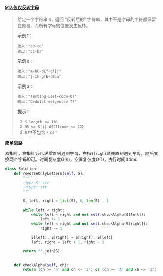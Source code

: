 #### [917.仅仅反转字母](https://leetcode-cn.com/problems/reverse-only-letters/)

> 给定一个字符串 `S`，返回 “反转后的” 字符串，其中不是字母的字符都保留在原地，而所有字母的位置发生反转。
>
>  
>
> **示例 1：**
>
> ```
> 输入："ab-cd"
> 输出："dc-ba"
> ```
>
> **示例 2：**
>
> ```
> 输入："a-bC-dEf-ghIj"
> 输出："j-Ih-gfE-dCba"
> ```
>
> **示例 3：**
>
> ```
> 输入："Test1ng-Leet=code-Q!"
> 输出："Qedo1ct-eeLg=ntse-T!"
> ```
>
>  
>
> **提示：**
>
> 1. `S.length <= 100`
> 2. `33 <= S[i].ASCIIcode <= 122` 
> 3. `S` 中不包含 `\` or `"`

**简单思路**

双指针，左指针```left```递增直到遇到字母，右指针```right```递减直到遇到字母。随后交换两个字母即可。时间复杂度$O(n)$，空间复杂度$O(1)$，执行时间44ms

```python
class Solution:
    def reverseOnlyLetters(self, S):
        """
        :type S: str
        :rtype: str
        """
        
        S, left, right = list(S), 0, len(S) - 1
        
        while left < right:
            while left < right and not self.checkAlpha(S[left]):
                left += 1
            while left < right and not self.checkAlpha(S[right]):
                right -= 1
            
            S[left], S[right] = S[right], S[left]
            left, right = left + 1, right - 1
        
        return "".join(S)
            
            
    def checkAlpha(self, ch):
        return (ch >= 'a' and ch <= 'z') or (ch >= 'A' and ch <= 'Z')
```

